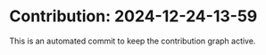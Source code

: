 # Contribution: 2024-12-24-13-59
This is an automated commit to keep the contribution graph active.
